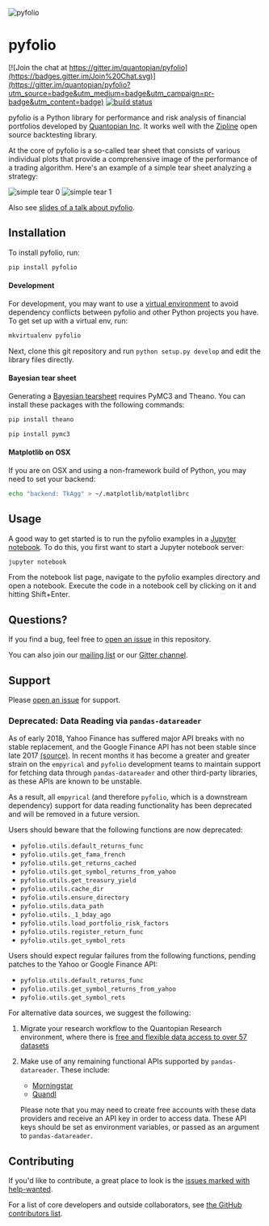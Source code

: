 ![pyfolio](https://media.quantopian.com/logos/open_source/pyfolio-logo-03.png "pyfolio")

# pyfolio

[![Join the chat at https://gitter.im/quantopian/pyfolio](https://badges.gitter.im/Join%20Chat.svg)](https://gitter.im/quantopian/pyfolio?utm_source=badge&utm_medium=badge&utm_campaign=pr-badge&utm_content=badge)
[![build status](https://travis-ci.org/quantopian/pyfolio.png?branch=master)](https://travis-ci.org/quantopian/pyfolio)

pyfolio is a Python library for performance and risk analysis of
financial portfolios developed by
[Quantopian Inc](https://www.quantopian.com). It works well with the
[Zipline](http://zipline.io) open source backtesting library.

At the core of pyfolio is a so-called tear sheet that consists of
various individual plots that provide a comprehensive image of the
performance of a trading algorithm. Here's an example of a simple tear
sheet analyzing a strategy:

![simple tear 0](https://github.com/quantopian/pyfolio/raw/master/docs/simple_tear_0.png "Example tear sheet created from a Zipline algo")
![simple tear 1](https://github.com/quantopian/pyfolio/raw/master/docs/simple_tear_1.png "Example tear sheet created from a Zipline algo")

Also see [slides of a talk about
pyfolio](http://nbviewer.jupyter.org/format/slides/github/quantopian/pyfolio/blob/master/pyfolio/examples/pyfolio_talk_slides.ipynb#/).

## Installation

To install pyfolio, run:

```bash
pip install pyfolio
```

#### Development

For development, you may want to use a [virtual environment](http://docs.python-guide.org/en/latest/dev/virtualenvs/) to avoid dependency conflicts between pyfolio and other Python projects you have. To get set up with a virtual env, run:
```bash
mkvirtualenv pyfolio
```

Next, clone this git repository and run `python setup.py develop`
and edit the library files directly.

#### Bayesian tear sheet

Generating a [Bayesian tearsheet](https://github.com/quantopian/pyfolio/blob/master/pyfolio/examples/bayesian.ipynb) requires PyMC3 and Theano. You can install these packages with the following commands:

```bash
pip install theano
```

```bash
pip install pymc3
```

#### Matplotlib on OSX

If you are on OSX and using a non-framework build of Python, you may need to set your backend:
``` bash
echo "backend: TkAgg" > ~/.matplotlib/matplotlibrc
```

## Usage

A good way to get started is to run the pyfolio examples in
a [Jupyter notebook](http://jupyter.org/). To do this, you first want to
start a Jupyter notebook server:

```bash
jupyter notebook
```

From the notebook list page, navigate to the pyfolio examples directory
and open a notebook. Execute the code in a notebook cell by clicking on it
and hitting Shift+Enter.


## Questions?

If you find a bug, feel free to [open an issue](https://github.com/quantopian/pyfolio/issues) in this repository.

You can also join our [mailing list](https://groups.google.com/forum/#!forum/pyfolio) or
our [Gitter channel](https://gitter.im/quantopian/pyfolio).

## Support

Please [open an issue](https://github.com/quantopian/pyfolio/issues/new) for support.

### Deprecated: Data Reading via `pandas-datareader`

As of early 2018, Yahoo Finance has suffered major API breaks with no stable
replacement, and the Google Finance API has not been stable since late 2017
[(source)](https://github.com/pydata/pandas-datareader/blob/da18fbd7621d473828d7fa81dfa5e0f9516b6793/README.rst).
In recent months it has become a greater and greater strain on the `empyrical`
and `pyfolio` development teams to maintain support for fetching data through
`pandas-datareader` and other third-party libraries, as these APIs are known to
be unstable.

As a result, all `empyrical` (and therefore `pyfolio`, which is a downstream
dependency) support for data reading functionality has been deprecated and will
be removed in a future version.

Users should beware that the following functions are now deprecated:

- `pyfolio.utils.default_returns_func`
- `pyfolio.utils.get_fama_french`
- `pyfolio.utils.get_returns_cached`
- `pyfolio.utils.get_symbol_returns_from_yahoo`
- `pyfolio.utils.get_treasury_yield`
- `pyfolio.utils.cache_dir`
- `pyfolio.utils.ensure_directory`
- `pyfolio.utils.data_path`
- `pyfolio.utils._1_bday_ago`
- `pyfolio.utils.load_portfolio_risk_factors`
- `pyfolio.utils.register_return_func`
- `pyfolio.utils.get_symbol_rets`

Users should expect regular failures from the following functions, pending
patches to the Yahoo or Google Finance API:

- `pyfolio.utils.default_returns_func`
- `pyfolio.utils.get_symbol_returns_from_yahoo`
- `pyfolio.utils.get_symbol_rets`

For alternative data sources, we suggest the following:

1. Migrate your research workflow to the Quantopian Research environment,
   where there is [free and flexible data access to over 57
   datasets](https://www.quantopian.com/data)
2. Make use of any remaining functional APIs supported by
   `pandas-datareader`. These include:

   - [Morningstar](https://pydata.github.io/pandas-datareader/stable/remote_data.html#remote-data-morningstar)
   - [Quandl](https://pydata.github.io/pandas-datareader/stable/remote_data.html#remote-data-quandl)

   Please note that you may need to create free accounts with these data
   providers and receive an API key in order to access data. These API keys
   should be set as environment variables, or passed as an argument to
   `pandas-datareader`.


## Contributing

If you'd like to contribute, a great place to look is the [issues marked with help-wanted](https://github.com/quantopian/pyfolio/issues?q=is%3Aopen+is%3Aissue+label%3A%22help+wanted%22).

For a list of core developers and outside collaborators, see [the GitHub contributors list](https://github.com/quantopian/pyfolio/graphs/contributors).
